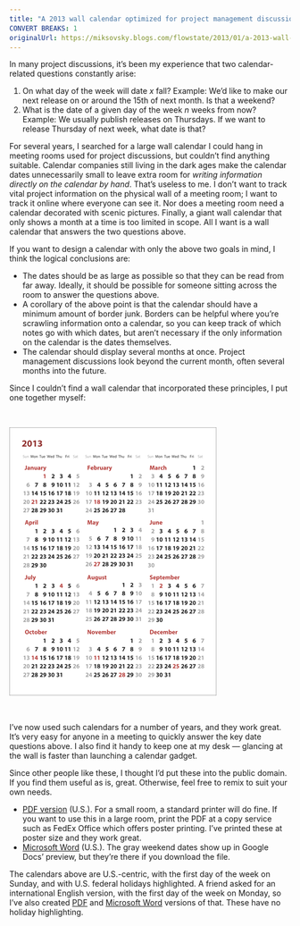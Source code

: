 ```yaml
---
title: "A 2013 wall calendar optimized for project management discussions"
CONVERT BREAKS: 1
originalUrl: https://miksovsky.blogs.com/flowstate/2013/01/a-2013-wall-calendar-optimized-for-project-management-discussions.html
---
```


<p>
  In many project discussions, it’s been my experience that two calendar-related
  questions constantly arise:
</p>
<ol>
  <li>
    On what day of the week will date <em>x</em> fall? Example: We’d like to
    make our next release on or around the 15th of next month. Is that a
    weekend?
  </li>
  <li>
    What is the date of a given day of the week <em>n</em> weeks from now?
    Example: We usually publish releases on Thursdays. If we want to release
    Thursday of next week, what date is that?
  </li>
</ol>
<p>
  For several years, I searched for a large wall calendar I could hang in
  meeting rooms used for project discussions, but couldn’t find anything
  suitable. Calendar companies still living in the dark ages make the calendar
  dates unnecessarily small to leave extra room for
  <em>writing information directly on the calendar by hand</em>. That’s useless
  to me. I don’t want to track vital project information on the physical wall of
  a meeting room; I want to track it online where everyone can see it. Nor does
  a meeting room need a calendar decorated with scenic pictures. Finally, a
  giant wall calendar that only shows a month at a time is too limited in scope.
  All I want is a wall calendar that answers the two questions above.
</p>
<p>
  If you want to design a calendar with only the above two goals in mind, I
  think the logical conclusions are:
</p>
<ul>
  <li>
    The dates should be as large as possible so that they can be read from far
    away. Ideally, it should be possible for someone sitting across the room to
    answer the questions above.
  </li>
  <li>
    A corollary of the above point is that the calendar should have a minimum
    amount of border junk. Borders can be helpful where you’re scrawling
    information onto a calendar, so you can keep track of which notes go with
    which dates, but aren’t necessary if the only information on the calendar is
    the dates themselves.
  </li>
  <li>
    The calendar should display several months at once. Project management
    discussions look beyond the current month, often several months into the
    future.
  </li>
</ul>
<p>
  Since I couldn’t find a wall calendar that incorporated these principles, I
  put one together myself:
</p>
<p>&#160;</p>
<p>
  <img
    alt="Wall Calendar 2013"
    src="/images/flowstate/6a00d83451fb6769e2017d400d7165970c-pi.png"
  />
</p>
<p>&#160;</p>
<p>
  I’ve now used such calendars for a number of years, and they work great. It’s
  very easy for anyone in a meeting to quickly answer the key date questions
  above. I also find it handy to keep one at my desk — glancing at the wall is
  faster than launching a calendar gadget.
</p>
<p>
  Since other people like these, I thought I’d put these into the public domain.
  If you find them useful as is, great. Otherwise, feel free to remix to suit
  your own needs.
</p>
<ul>
  <li>
    <a href="https://docs.google.com/file/d/0B0qD1pAM8eYlMjVWUEZjaTBrMUU/edit"
      >PDF version</a
    >
    (U.S.). For a small room, a standard printer will do fine. If you want to
    use this in a large room, print the PDF at a copy service such as FedEx
    Office which offers poster printing. I’ve printed these at poster size and
    they work great.
  </li>
  <li>
    <a href="https://docs.google.com/file/d/0B0qD1pAM8eYleWpJZ0wtd0R5TVU/edit"
      >Microsoft Word</a
    >
    (U.S.). The gray weekend dates show up in Google Docs’ preview, but they’re
    there if you download the file.
  </li>
</ul>
<p>
  The calendars above are U.S.-centric, with the first day of the week on
  Sunday, and with U.S. federal holidays highlighted. A friend asked for an
  international English version, with the first day of the week on Monday, so
  I’ve also created
  <a href="https://docs.google.com/file/d/0B0qD1pAM8eYlbVNMeFNSejVEbkU/edit"
    >PDF</a
  >
  and
  <a href="https://docs.google.com/file/d/0B0qD1pAM8eYlSkdrMjdIb1d1dE0/edit"
    >Microsoft Word</a
  >
  versions of that. These have no holiday highlighting.
</p>
